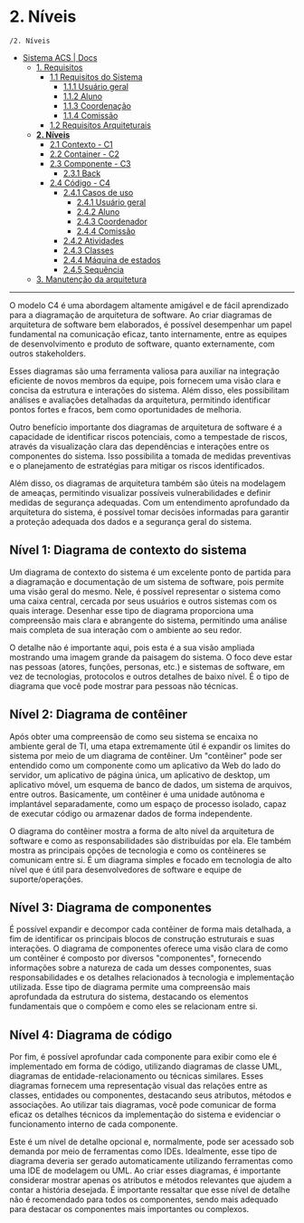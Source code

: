 # 2. Níveis

`/2. Níveis`

* [Sistema ACS | Docs](../README.md)
  * [1. Requisitos](../1.%20Requisitos/README.md)
    * [1.1 Requisitos do Sistema](../1.%20Requisitos/1.1%20Requisitos%20do%20Sistema/README.md)
      * [1.1.1 Usuário geral](../1.%20Requisitos/1.1%20Requisitos%20do%20Sistema/1.1.1%20Usu%C3%A1rio%20geral/README.md)
      * [1.1.2 Aluno](../1.%20Requisitos/1.1%20Requisitos%20do%20Sistema/1.1.2%20Aluno/README.md)
      * [1.1.3 Coordenação](../1.%20Requisitos/1.1%20Requisitos%20do%20Sistema/1.1.3%20Coordena%C3%A7%C3%A3o/README.md)
      * [1.1.4 Comissão](../1.%20Requisitos/1.1%20Requisitos%20do%20Sistema/1.1.4%20Comiss%C3%A3o/README.md)
    * [1.2 Requisitos Arquiteturais](../1.%20Requisitos/1.2%20Requisitos%20Arquiteturais/README.md)
  * [**2. Níveis**](../2.%20N%C3%ADveis/README.md)
    * [2.1 Contexto - C1](../2.%20N%C3%ADveis/2.1%20Contexto%20-%20C1/README.md)
    * [2.2 Container - C2](../2.%20N%C3%ADveis/2.2%20Container%20-%20C2/README.md)
    * [2.3 Componente - C3](../2.%20N%C3%ADveis/2.3%20Componente%20-%20C3/README.md)
      * [2.3.1 Back](../2.%20N%C3%ADveis/2.3%20Componente%20-%20C3/2.3.1%20Back/README.md)
    * [2.4 Código - C4](../2.%20N%C3%ADveis/2.4%20C%C3%B3digo%20-%20C4/README.md)
      * [2.4.1 Casos de uso](../2.%20N%C3%ADveis/2.4%20C%C3%B3digo%20-%20C4/2.4.1%20Casos%20de%20uso/README.md)
        * [2.4.1 Usuário geral](../2.%20N%C3%ADveis/2.4%20C%C3%B3digo%20-%20C4/2.4.1%20Casos%20de%20uso/2.4.1%20Usu%C3%A1rio%20geral/README.md)
        * [2.4.2 Aluno](../2.%20N%C3%ADveis/2.4%20C%C3%B3digo%20-%20C4/2.4.1%20Casos%20de%20uso/2.4.2%20Aluno/README.md)
        * [2.4.3 Coordenador](../2.%20N%C3%ADveis/2.4%20C%C3%B3digo%20-%20C4/2.4.1%20Casos%20de%20uso/2.4.3%20Coordenador/README.md)
        * [2.4.4 Comissão](../2.%20N%C3%ADveis/2.4%20C%C3%B3digo%20-%20C4/2.4.1%20Casos%20de%20uso/2.4.4%20Comiss%C3%A3o/README.md)
      * [2.4.2 Atividades](../2.%20N%C3%ADveis/2.4%20C%C3%B3digo%20-%20C4/2.4.2%20Atividades/README.md)
      * [2.4.3 Classes](../2.%20N%C3%ADveis/2.4%20C%C3%B3digo%20-%20C4/2.4.3%20Classes/README.md)
      * [2.4.4 Máquina de estados](../2.%20N%C3%ADveis/2.4%20C%C3%B3digo%20-%20C4/2.4.4%20M%C3%A1quina%20de%20estados/README.md)
      * [2.4.5 Sequência](../2.%20N%C3%ADveis/2.4%20C%C3%B3digo%20-%20C4/2.4.5%20Sequ%C3%AAncia/README.md)
  * [3. Manutenção da arquitetura](../3.%20Manuten%C3%A7%C3%A3o%20da%20arquitetura/README.md)

---

O modelo C4 é uma abordagem altamente amigável e de fácil aprendizado para a diagramação de arquitetura de software. Ao criar diagramas de arquitetura de software bem elaborados, é possível desempenhar um papel fundamental na comunicação eficaz, tanto internamente, entre as equipes de desenvolvimento e produto de software, quanto externamente, com outros stakeholders.

Esses diagramas são uma ferramenta valiosa para auxiliar na integração eficiente de novos membros da equipe, pois fornecem uma visão clara e concisa da estrutura e interações do sistema. Além disso, eles possibilitam análises e avaliações detalhadas da arquitetura, permitindo identificar pontos fortes e fracos, bem como oportunidades de melhoria.

Outro benefício importante dos diagramas de arquitetura de software é a capacidade de identificar riscos potenciais, como a tempestade de riscos, através da visualização clara das dependências e interações entre os componentes do sistema. Isso possibilita a tomada de medidas preventivas e o planejamento de estratégias para mitigar os riscos identificados.

Além disso, os diagramas de arquitetura também são úteis na modelagem de ameaças, permitindo visualizar possíveis vulnerabilidades e definir medidas de segurança adequadas. Com um entendimento aprofundado da arquitetura do sistema, é possível tomar decisões informadas para garantir a proteção adequada dos dados e a segurança geral do sistema.

## Nível 1: Diagrama de contexto do sistema
Um diagrama de contexto do sistema é um excelente ponto de partida para a diagramação e documentação de um sistema de software, pois permite uma visão geral do mesmo. Nele, é possível representar o sistema como uma caixa central, cercada por seus usuários e outros sistemas com os quais interage. Desenhar esse tipo de diagrama proporciona uma compreensão mais clara e abrangente do sistema, permitindo uma análise mais completa de sua interação com o ambiente ao seu redor.

O detalhe não é importante aqui, pois esta é a sua visão ampliada mostrando uma imagem grande da paisagem do sistema. O foco deve estar nas pessoas (atores, funções, personas, etc.) e sistemas de software, em vez de tecnologias, protocolos e outros detalhes de baixo nível. É o tipo de diagrama que você pode mostrar para pessoas não técnicas.

## Nível 2: Diagrama de contêiner
Após obter uma compreensão de como seu sistema se encaixa no ambiente geral de TI, uma etapa extremamente útil é expandir os limites do sistema por meio de um diagrama de contêiner. Um "contêiner" pode ser entendido como um componente como um aplicativo da Web do lado do servidor, um aplicativo de página única, um aplicativo de desktop, um aplicativo móvel, um esquema de banco de dados, um sistema de arquivos, entre outros. Basicamente, um contêiner é uma unidade autônoma e implantável separadamente, como um espaço de processo isolado, capaz de executar código ou armazenar dados de forma independente.

O diagrama do contêiner mostra a forma de alto nível da arquitetura de software e como as responsabilidades são distribuídas por ela. Ele também mostra as principais opções de tecnologia e como os contêineres se comunicam entre si. É um diagrama simples e focado em tecnologia de alto nível que é útil para desenvolvedores de software e equipe de suporte/operações.

## Nível 3: Diagrama de componentes
É possível expandir e decompor cada contêiner de forma mais detalhada, a fim de identificar os principais blocos de construção estruturais e suas interações. O diagrama de componentes oferece uma visão clara de como um contêiner é composto por diversos "componentes", fornecendo informações sobre a natureza de cada um desses componentes, suas responsabilidades e os detalhes relacionados à tecnologia e implementação utilizada. Esse tipo de diagrama permite uma compreensão mais aprofundada da estrutura do sistema, destacando os elementos fundamentais que o compõem e como eles se relacionam entre si.

## Nível 4: Diagrama de código
Por fim, é possível aprofundar cada componente para exibir como ele é implementado em forma de código, utilizando diagramas de classe UML, diagramas de entidade-relacionamento ou técnicas similares. Esses diagramas fornecem uma representação visual das relações entre as classes, entidades ou componentes, destacando seus atributos, métodos e associações. Ao utilizar tais diagramas, você pode comunicar de forma eficaz os detalhes técnicos da implementação do sistema e evidenciar o funcionamento interno de cada componente.

Este é um nível de detalhe opcional e, normalmente, pode ser acessado sob demanda por meio de ferramentas como IDEs. Idealmente, esse tipo de diagrama deveria ser gerado automaticamente utilizando ferramentas como uma IDE de modelagem ou UML. Ao criar esses diagramas, é importante considerar mostrar apenas os atributos e métodos relevantes que ajudem a contar a história desejada. É importante ressaltar que esse nível de detalhe não é recomendado para todos os componentes, sendo mais adequado para destacar os componentes mais importantes ou complexos.